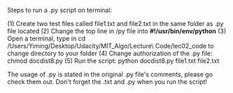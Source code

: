 Steps to run a .py script on terminal:

(1) Create two test files called file1.txt and file2.txt in the same folder as .py file located
(2) Change the top line in /py file into **#!/usr/bin/env/python**
(3) Open a terminal, type in cd /Users/Yiming/Desktop/Udacity/MIT_Algo/Lecture\ Code/lec02_code 
to change directory to your folder
(4) Change authorization of the .py file: chmod docdist8.py
(5) Run the script: python docdist8.py file1.txt file2.txt

The usage of .py is stated in the original .py file's comments, please go check them out. Don't forget the .txt and .py when you run the script!
